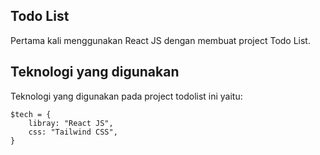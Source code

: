 ## Todo List

Pertama kali menggunakan React JS dengan membuat project Todo List.

## Teknologi yang digunakan

Teknologi yang digunakan pada project todolist ini yaitu:

```
$tech = {
    libray: "React JS",
    css: "Tailwind CSS",
}
```
